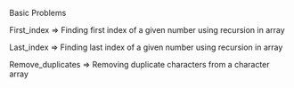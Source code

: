 Basic Problems
	
First_index => Finding first index of a given number using recursion in array

Last_index => Finding last index of a given number using recursion in array

Remove_duplicates => Removing duplicate characters from a character array 
